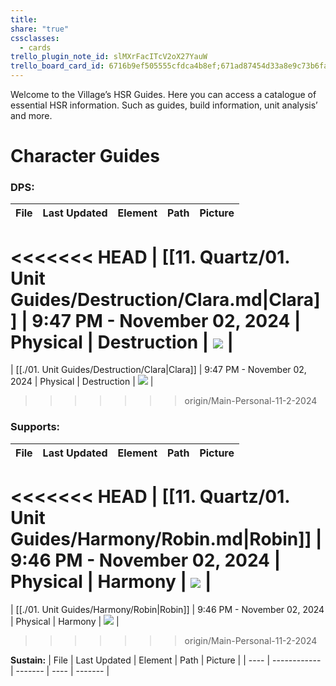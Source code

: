 ```yaml
---
title: 
share: "true"
cssclasses:
  - cards
trello_plugin_note_id: slMXrFacITcV2oX27YauW
trello_board_card_id: 6716b9ef505555cfdca4b8ef;671ad87454d33a8e9c73b6fa
---
```

Welcome to the Village’s HSR Guides. Here you can access a catalogue of essential HSR information. Such as guides, build information, unit analysis’ and more. 

# Character Guides 

### **DPS:** 
| File                                                       | Last Updated                | Element  | Path        | Picture |
| ---------------------------------------------------------- | --------------------------- | -------- | ----------- | ------- |
<<<<<<< HEAD
| [[11. Quartz/01. Unit Guides/Destruction/Clara.md\|Clara]] | 9:47 PM - November 02, 2024 | Physical | Destruction | ![](\-) |
=======
| [[./01. Unit Guides/Destruction/Clara\|Clara]] | 9:47 PM - November 02, 2024 | Physical | Destruction | ![](\-) |
>>>>>>> origin/Main-Personal-11-2-2024

### **Supports:**
| File                                                   | Last Updated                | Element  | Path    | Picture |
| ------------------------------------------------------ | --------------------------- | -------- | ------- | ------- |
<<<<<<< HEAD
| [[11. Quartz/01. Unit Guides/Harmony/Robin.md\|Robin]] | 9:46 PM - November 02, 2024 | Physical | Harmony | ![](\-) |
=======
| [[./01. Unit Guides/Harmony/Robin\|Robin]] | 9:46 PM - November 02, 2024 | Physical | Harmony | ![](\-) |
>>>>>>> origin/Main-Personal-11-2-2024


**Sustain:**
| File | Last Updated | Element | Path | Picture |
| ---- | ------------ | ------- | ---- | ------- |

